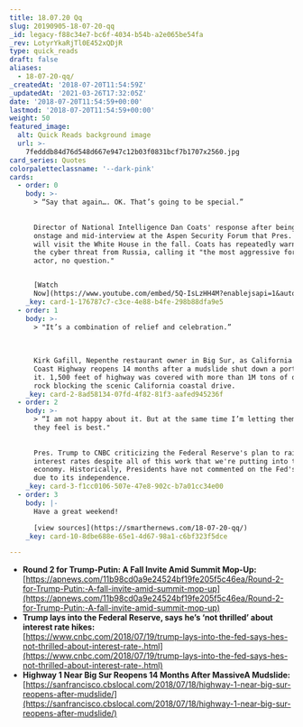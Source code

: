 ```yaml
---
title: 18.07.20 Qq
slug: 20190905-18-07-20-qq
_id: legacy-f88c34e7-bc6f-4034-b54b-a2e065be54fa
_rev: LotyrYkaRjTl0E452xQDjR
type: quick_reads
draft: false
aliases:
  - 18-07-20-qq/
_createdAt: '2018-07-20T11:54:59Z'
_updatedAt: '2021-03-26T17:32:05Z'
date: '2018-07-20T11:54:59+00:00'
lastmod: '2018-07-20T11:54:59+00:00'
weight: 50
featured_image:
  alt: Quick Reads background image
  url: >-
    7fedddb84d76d548d667e947c12b03f0831bcf7b1707x2560.jpg
card_series: Quotes
colorpaletteclassname: '--dark-pink'
cards:
  - order: 0
    body: >-
      > “Say that again…. OK. That’s going to be special.”  
        
        
      Director of National Intelligence Dan Coats' response after being informed
      onstage and mid-interview at the Aspen Security Forum that Pres. Putin
      will visit the White House in the fall. Coats has repeatedly warned about
      the cyber threat from Russia, calling it "the most aggressive foreign
      actor, no question."


      [Watch
      Now](https://www.youtube.com/embed/5Q-IsLzHH4M?enablejsapi=1&autoplay=1&rel=0)
    _key: card-1-176787c7-c3ce-4e88-b4fe-298b88dfa9e5
  - order: 1
    body: >-
      > "It’s a combination of relief and celebration.”  
        
        
        
      Kirk Gafill, Nepenthe restaurant owner in Big Sur, as California's Pacific
      Coast Highway reopens 14 months after a mudslide shut down a portion of
      it. 1,500 feet of highway was covered with more than 1M tons of dirt and
      rock blocking the scenic California coastal drive.
    _key: card-2-8ad58134-07fd-4f82-81f3-aafed945236f
  - order: 2
    body: >-
      > “I am not happy about it. But at the same time I’m letting them do what
      they feel is best."  
        
        
      Pres. Trump to CNBC criticizing the Federal Reserve's plan to raise
      interest rates despite all of this work that we're putting into the
      economy. Historically, Presidents have not commented on the Fed's actions
      due to its independence.
    _key: card-3-f1cc0106-507e-47e8-902c-b7a01cc34e00
  - order: 3
    body: |-
      Have a great weekend!

      [view sources](https://smarthernews.com/18-07-20-qq/)
    _key: card-10-8dbe688e-65e1-4d67-98a1-c6bf323f5dce

---
```

* **Round 2 for Trump-Putin: A Fall Invite Amid Summit Mop-Up:**  
[https://apnews.com/11b98cd0a9e24524bf19fe205f5c46ea/Round-2-for-Trump-Putin:-A-fall-invite-amid-summit-mop-up](https://apnews.com/11b98cd0a9e24524bf19fe205f5c46ea/Round-2-for-Trump-Putin:-A-fall-invite-amid-summit-mop-up)
* **Trump lays into the Federal Reserve, says he’s ‘not thrilled’ about interest rate hikes:**  
[https://www.cnbc.com/2018/07/19/trump-lays-into-the-fed-says-hes-not-thrilled-about-interest-rate-.html](https://www.cnbc.com/2018/07/19/trump-lays-into-the-fed-says-hes-not-thrilled-about-interest-rate-.html)
* **Highway 1 Near Big Sur Reopens 14 Months After MassiveA Mudslide:**  
[https://sanfrancisco.cbslocal.com/2018/07/18/highway-1-near-big-sur-reopens-after-mudslide/](https://sanfrancisco.cbslocal.com/2018/07/18/highway-1-near-big-sur-reopens-after-mudslide/)